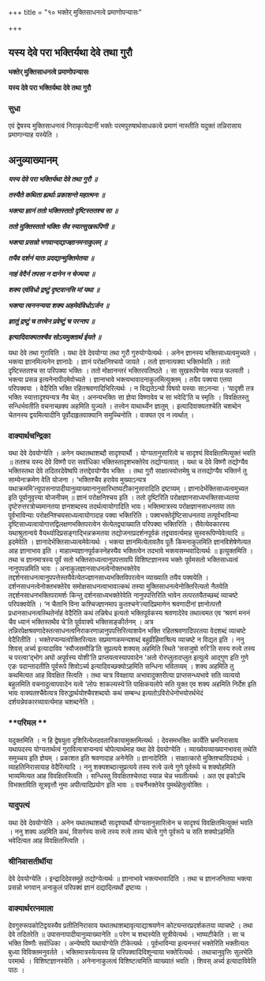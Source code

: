 +++
title = "१० भक्तेर् मुक्तिसाधनत्वे प्रमाणोपन्यासः"

+++


## यस्य देवे परा भक्तिर्यथा देवे तथा गुरौ

**भक्तेर् मुक्तिसाधनत्वे प्रमाणोपन्यासः**

**यस्य देवे परा भक्तिर्यथा देवे तथा गुरौ**

### **सुधा**

एवं द्वेषस्य मुक्तिसाधनत्वं निराकृत्येदानीं भक्तेः परमपुरुषार्थसाधकत्वे प्रमाणं नास्तीति यदुक्तं तन्निरासाय प्रमाणान्याह यस्येति ।

## **अनुव्याख्यानम्**

***यस्य देवे परा भक्तिर्यथा देवे तथा गुरौ ॥***

***तस्यैते कथिता ह्यर्थाः प्रकाशन्ते महात्मनः ॥***

***भक्त्या ज्ञानं ततो भक्तिस्ततो दृष्टिस्ततश्च सा ॥***

***ततो मुक्तिस्ततो भक्तिः सैव स्यात्सुखरूपिणी ॥***

***भक्त्या प्रसन्नो भगवान्दद्याज्ज्ञानमनाकुलम् ॥***

***तयैव दर्शनं यातः प्रदद्यान्मुक्तिमेतया ॥***

***नाहं वेदैर्न तपसा न दानेन न चेज्यया ॥***

***शक्य एवंविधो द्रष्टुं दृष्टवानसि मां यथा ॥***

***भक्त्या त्वननन्यया शक्य अहमेवंविधोऽर्जन ॥***

***ज्ञातुं द्रष्टुं च तत्त्वेन प्रवेष्टुं च परन्तप ॥***

***इत्यादिवाक्यतश्चैव सोऽयमुक्तार्थ ईयते ॥***

यथा देवे तथा गुराविति । यथा देवे देवयोग्या तथा गुरौ गुरुयोग्येत्यर्थः । अनेन ज्ञानस्य भक्तिसाध्यत्वमुच्यते । भक्त्या ज्ञानमित्यनेन ज्ञानादेः । ज्ञानं परोक्षनिश्चयो जायते । ततो ज्ञानात्पक्वा भक्तिर्भवति । ततो दृष्टिस्ततश्च सा परिपक्वा भक्तिः । ततो मोक्षानन्तरं भक्तिरवतिष्ठते । सा सुखरूपिण्येव स्यान्न फलवती । भक्त्या प्रसन्न इत्यनेनापीदमेवोच्यते । ज्ञानाभावे भक्त्यभावादनाकुलमित्युक्तम् । तयैव पक्वया एतया परिपक्वया । वेदैरिति भक्ति रहितश्रवणादिभिरित्यर्थः । न विद्यतेऽन्यो विषयो यस्याः साऽनन्या । ‘यादृशी तत्र भक्तिः स्यात्तादृश्यन्यत्र नैव चेत् । अनन्यभक्तिः सा ज्ञेया विष्णावेव च सा भवेदि’ति च स्मृतिः । विवक्षितस्तु सन्धिर्भवतीति वचनाच्छक्य अहमिति युज्यते । तत्त्वेन याथार्थ्येन ज्ञातुम् । इत्यादिवाक्यतश्चेति चशब्देन चेतनस्य द्वयमित्यादीनि पूर्वोदाहृतवाक्यानि समुच्चिनोति । वाक्यत एव न त्वर्थात् ।

### **वाक्यार्थचन्द्रिका**

यथा देवे देवयोग्येति । अनेन यथातथाशब्दौ सादृश्यार्थौ । योग्यतानुसारित्वे च सादृश्यं विवक्षितमित्युक्तं भवति ॥ ततश्च यस्य देवे विष्णौ परा सर्वाधिका भक्तिस्तादृशभक्तेरेव तद्योग्यत्वात् । यथा च देवे विष्णौ तद्योग्यैव भक्तिस्तथा देवे तदितरदेवेष्वपि तत्तद्देवयोग्यैव भक्तिः । तथा गुरौ साक्षात्स्वोत्तमेषु च तत्तद्योग्यैव भक्तिर्न तु साम्येनाक्रमेण वेति योजना । ‘भक्तिश्चैव हरावेव मुख्याऽन्यत्र यथाक्रममि’त्युपासनापादीयानुव्याख्यानानुसारिभाष्यटीकानुसारादिति द्रष्टव्यम् । ज्ञानादेर्भक्तिसाध्यत्वमुच्यत इति पूर्वानुवृत्त्या योजनीयम् ॥ ज्ञानं परोक्षनिश्चय इति । ततो दृष्टिरिति परोक्षज्ञानसाध्यभक्तिसाध्यतया दृष्टेरुत्तरत्रोच्यमानतया ज्ञनशब्दस्य तदर्थत्वायोगादिति भावः। भक्तिमात्रस्य परोक्षज्ञानसाधनतया ततः पूर्वभाविन्याः परोक्षनिश्चयसाध्यत्वायोगादाह पक्वा भक्तिरिति । पक्वभक्तेर्दृष्टिसाधनतया तत्पूर्वभाविन्या दृष्टिसाध्यत्वायोगात्तद्विलक्षणभक्तिपरत्वेन सेत्येतद्व्याख्याति परिपक्वा भक्तिरिति । सैवेत्येवकारस्य यथाश्रुतान्वये वैयर्थ्यादिप्रसङ्गाद्भिन्नक्रमतया तद्योजनाप्रदर्शनपूर्वकं तद्व्यावर्त्यमाह सुस्वरूपिण्येवेत्यादि ॥ इदमेवेति । ज्ञानादेर्भक्तिसाध्यत्वमेवेत्यर्थः । भक्त्या ज्ञानमित्येतावतैव पूर्तेः किमनाकुलमिति ज्ञानविशेषेणेत्यत आह ज्ञानाभाव इति । माहात्म्यज्ञानपूर्वकस्नेहस्यैव भक्तित्वेन तदभावे भक्त्यसम्भवादित्यर्थः ॥ इत्युक्तमिति । तथा च ज्ञानमात्रस्य पूर्वं सतो भक्तिसाध्यत्वानुपपत्तावपि विशिष्टज्ञानस्य भक्तेः पूर्वमसतो भक्तिसाध्यत्वं नानुपपन्नमिति भावः । अनाकुलज्ञानसाधनत्वेनोक्तभक्तेरेव तद्दर्शनसाधनत्वानुपपत्तेस्तयैवेत्येतज्ज्ञानसाध्यभक्तिविपरत्वेन व्याख्याति तयैव पक्वयेति । दर्शनसाधनत्वेनोक्तभक्तेरेव समोक्षसाधनत्वाभावात्कथं तस्या मुक्तिसाधनत्वेनोक्तिरित्यतो नैतयेति तद्दर्शनसाधनभक्तिपरामर्शः किन्तु दर्शनसाध्यभक्तेरेवेति नानुपपत्तिरिति भावेन तत्परतयैतच्छब्दं व्याचष्टे परिपक्वयेति । ‘न चैतानि विना कश्चिज्ज्ञानमाप कुतश्चने’त्यादिप्रमाणेन श्रवणादीनां ज्ञानोत्पत्तौ प्रधानसाधनत्वस्थितेर्नाहं वेदैरिति कथं तन्निषेध इत्यतो भक्तिपूर्वकस्य श्रवणादेरेव तथात्वमत एव ‘श्रवणं मननं चैव ध्यानं भक्तिस्तथैव चे’ति पूर्ववाक्ये भक्तिसङ्कीर्तनम् । अत्र तन्निरपेक्षश्रवणादेस्तत्साधनत्वनिराकरणान्नानुपपत्तिरित्याशयेन भक्ति रहितश्रवणादिपरतया वेदशब्दं व्याचष्टे वेदैरितीति । भक्तेरप्यन्यत्वोक्तिरित्यतः सप्रमाणकमन्यशब्दं बहुव्रीहिमाश्रित्य व्याचष्टे न विद्यत इति । ननु शिवस् अर्च्य इत्यादाविव ‘स्वौजसमौडि’ति सुप्रत्यये शक्यस् अहमिति स्थिते ‘ससजुषो रुरि’ति सस्य रुत्वे तस्य च परत्वा‘द्भोग अघो अपूर्वस्य योशी’ति प्राप्तयत्वस्यापवादेन ‘अतो रोरप्लुतादप्लुत इत्युत्वे आद्गुण इति गुणे एङः पदान्तादतीति पूर्वरूपे शिवोऽर्च्य इत्यादिवच्छक्योऽहमिति सन्धिना भवितव्यम् । शक्य अहमिति तु कथमित्यत आह विवक्षित स्त्विति । तथा चात्र विवक्षाया अभावादुक्तरीत्या प्राप्तसन्ध्यभावे सति व्यत्ययो बहुलमिति वचनादुत्वापवादेन यत्वे ‘लोपः शाकल्यस्ये’ति पाक्षिकयलोपे सति युक्त एव शक्य अहमिति निर्देश इति भावः वाक्यतश्चैवेत्यत्र विरुद्धार्थयोश्चैवशब्दयोः कथं सम्बन्ध इत्यतोऽविरोधेनोभयोरर्थभेदं दर्शयन्नेवकारव्यावर्त्यमाह चशब्दनेति ।

### **परिमल **

यदुक्तमिति । न हि द्वेषयुता दृशिरित्येतदवतारिकायामुक्तमित्यर्थः । देवसमभक्तिः कार्येति भ्रमनिरासाय यथापदस्य योग्यतार्थत्वं गुरावित्यत्राप्यन्वयं चोपेत्यार्थमाह यथा देवे देवयोग्येति । व्याख्येयव्याख्यानभावस् तथेति समुच्चय इति ज्ञेयम् । प्रकाशत इति श्रवणादाह अनेनेति ॥ ज्ञानादेरिति । साक्षात्कारो मुक्तिश्चादिपदार्थः । व्याहतिनिरासायाह वेदैरित्यादि । ननु शक्यशब्दात्सुप्रत्यये तस्य रुत्वे उत्वे गुणे पूर्वरूपे च शक्योहमिति भाव्यमित्यत आह विवक्षितस्त्विति । सन्धिस्तु विवक्षितश्चेत्तदा स्यान्न चेन्न भवतीत्यर्थः । अत एव इकोऽचि विभक्ताविति सूत्रवृत्तौ नुमा अपीत्यादिप्रयोग इति भावः ॥ वचर्नैभक्तेरेव पुमर्थहेतुत्वोक्तिः ।

### **यादुपत्यं**

यथा देवे देवयोग्येति । अनेन यथातथाशब्दौ सादृश्यार्थौ योग्यतानुसारित्वेन च सादृश्यं विवक्षितमित्युक्तं भवति । ननु शक्य अहमिति कथं, विसर्गस्य सत्त्वे तस्य रुत्वे तस्य चोत्वे गुणे पूर्वरूपे च सति शक्योऽहमिति भवेदित्यत आह विवक्षितस्त्विति ।

### **श्रीनिवासतीर्थीया**

देवे देवयोग्येति । इन्द्रादिदेवसमूहे तद्योग्येत्यर्थः ॥ ज्ञानाभावे भक्त्यभावादिति । तथा च ज्ञानजनितया भक्त्या प्रसन्नो भगवान् अनाकुलं परिपक्वं ज्ञानं दद्यादित्यर्थो द्रष्टव्यः ।

### **वाक्यार्थरत्नमाला**

देवगुरुरूपकोटिद्वयस्यैव प्रतीतिनिरासाय यथातथाशब्दावृत्याद्याश्रयणेन कोट्यन्तरप्रदर्शकतया व्याचष्टे । तथा देवे तदितरेति ॥ उपासनापादीयानुव्याख्यानेति ॥ परेण च शब्दस्येति सूत्रीयेत्यर्थः । भाष्यटीकेति । सा च भक्ति विष्णौः सर्वाधिका । अन्येष्वपि यथायोग्येति टीकेत्यर्थः । पूर्वभाविन्या इत्यनन्तरं भक्तेरिति भक्तीत्यतः बुध्या विविक्तमनुवर्तते । भक्तिमात्रस्येत्यस्य हि परिपक्वादिविशून्याया भक्तेरित्यर्थः । तथाचानुवृत्तिः सुलभेति परमार्थः । विशिष्टज्ञानस्येति । अनेनानाकुलत्वं विशिष्टत्वमिति व्याख्यातं भवति । शिवस् अर्च्य इत्यादाविवेति पाठः ।

